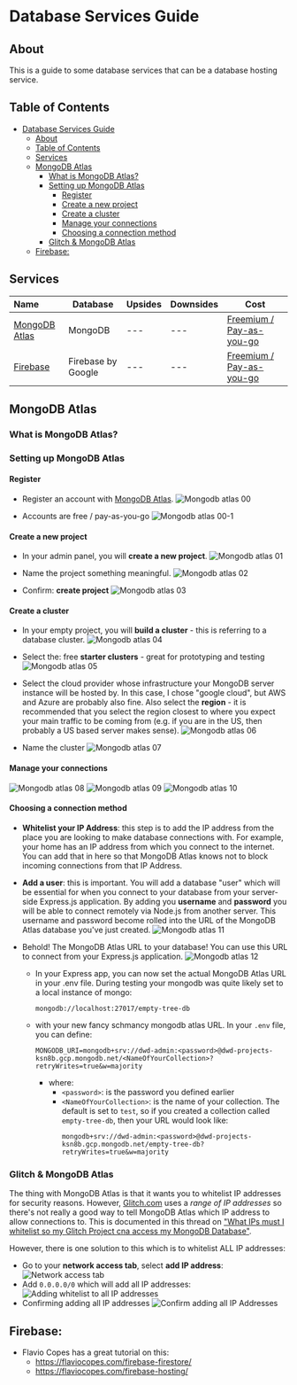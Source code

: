 # Database Services Guide

## About

This is a guide to some database services that can be a database hosting service. 

## Table of Contents

- [Database Services Guide](#database-services-guide)
  - [About](#about)
  - [Table of Contents](#table-of-contents)
  - [Services](#services)
  - [MongoDB Atlas](#mongodb-atlas)
    - [What is MongoDB Atlas?](#what-is-mongodb-atlas)
    - [Setting up MongoDB Atlas](#setting-up-mongodb-atlas)
      - [Register](#register)
      - [Create a new project](#create-a-new-project)
      - [Create a cluster](#create-a-cluster)
      - [Manage your connections](#manage-your-connections)
      - [Choosing a connection method](#choosing-a-connection-method)
    - [Glitch & MongoDB Atlas](#glitch--mongodb-atlas)
  - [Firebase:](#firebase)

## Services

| Name | Database |  Upsides | Downsides | Cost | 
| :--- | --- |  --- | --- | --- | 
| [MongoDB Atlas](https://www.mongodb.com/cloud/atlas) | MongoDB |  --- | --- | [Freemium / Pay-as-you-go](https://www.mongodb.com/cloud/atlas/pricing) | 
| [Firebase](https://firebase.google.com/) | Firebase by Google |  --- | --- | [Freemium / Pay-as-you-go](https://firebase.google.com/pricing) | 


## MongoDB Atlas

### What is MongoDB Atlas?

### Setting up MongoDB Atlas

#### Register

* Register an account with [MongoDB Atlas](https://www.mongodb.com/download-center).
  ![Mongodb atlas 00](../assets/mongodb-atlas/mongodb-atlas-00.png)

* Accounts are free / pay-as-you-go
  ![Mongodb atlas 00-1](../assets/mongodb-atlas/mongodb-atlas-00-1.png)

#### Create a new project

* In your admin panel, you will **create a new project**.
  ![Mongodb atlas 01](../assets/mongodb-atlas/mongodb-atlas-01.png)

* Name the project something meaningful.
  ![Mongodb atlas 02](../assets/mongodb-atlas/mongodb-atlas-02.png)

* Confirm: **create project**
  ![Mongodb atlas 03](../assets/mongodb-atlas/mongodb-atlas-03.png)

#### Create a cluster

* In your empty project, you will **build a cluster** - this is referring to a database cluster.
  ![Mongodb atlas 04](../assets/mongodb-atlas/mongodb-atlas-04.png)

* Select the: free **starter clusters** - great for prototyping and testing
  ![Mongodb atlas 05](../assets/mongodb-atlas/mongodb-atlas-05.png)

* Select the cloud provider whose infrastructure your MongoDB server instance will be hosted by. In this case, I chose "google cloud", but AWS and Azure are probably also fine. Also select the **region** - it is recommended that you select the region closest to where you expect your main traffic to be coming from (e.g. if you are in the US, then probably a US based server makes sense).
  ![Mongodb atlas 06](../assets/mongodb-atlas/mongodb-atlas-06.png)

* Name the cluster
  ![Mongodb atlas 07](../assets/mongodb-atlas/mongodb-atlas-07.png)

#### Manage your connections
![Mongodb atlas 08](../assets/mongodb-atlas/mongodb-atlas-08.png)
![Mongodb atlas 09](../assets/mongodb-atlas/mongodb-atlas-09.png)
![Mongodb atlas 10](../assets/mongodb-atlas/mongodb-atlas-10.png)

#### Choosing a connection method

* **Whitelist your IP Address**: this step is to add the IP address from the place you are looking to make database connections with. For example, your home has an IP address from which you connect to the internet. You can add that in here so that MongoDB Atlas knows not to block incoming connections from that IP Address.
* **Add a user**: this is important. You will add a database "user" which will be essential for when you connect to your database from your server-side Express.js application. By adding you **username** and **password** you will be able to connect remotely via Node.js from another server. This username and password become rolled into the URL of the MongoDB Atlas database you've just created.
  ![Mongodb atlas 11](../assets/mongodb-atlas/mongodb-atlas-11.png)

* Behold! The MongoDB Atlas URL to your database! You can use this URL to connect from your Express.js application.
  ![Mongodb atlas 12](../assets/mongodb-atlas/mongodb-atlas-12.png)

  * In your Express app, you can now set the actual MongoDB Atlas URL in your .env file. During testing your mongodb was quite likely set to a local instance of mongo:
    ```
    mongodb://localhost:27017/empty-tree-db
    ```
  * with your new fancy schmancy mongodb atlas URL. In your `.env` file, you can define:
    ```
    MONGODB_URI=mongodb+srv://dwd-admin:<password>@dwd-projects-ksn8b.gcp.mongodb.net/<NameOfYourCollection>?retryWrites=true&w=majority
    ```
    * where:
      * `<password>`: is the password you defined earlier
      * `<NameOfYourCollection>`: is the name of your collection. The default is set to `test`, so if you created a collection called `empty-tree-db`, then your URL would look like: 
        ```
        mongodb+srv://dwd-admin:<password>@dwd-projects-ksn8b.gcp.mongodb.net/empty-tree-db?retryWrites=true&w=majority
        ```

### Glitch & MongoDB Atlas

The thing with MongoDB Atlas is that it wants you to whitelist IP addresses for security reasons. However, [Glitch.com]() uses a *range of IP addresses* so there's not really a good way to tell MongoDB Atlas which IP address to allow connections to. This is documented in this thread on ["What IPs must I whitelist so my Glitch Project cna access my MongoDB Database"](https://support.glitch.com/t/what-ips-must-i-whitelist-so-my-glitch-project-can-access-my-mongodb-database/7617/8). 

However, there is one solution to this which is to whitelist ALL IP addresses:

* Go to your **network access tab**, select **add IP address**:
  ![Network access tab](../assets/mongodb-atlas/mongodb-atlas-13.png)
* Add `0.0.0.0/0` which will add all IP addresses:
  ![Adding whitelist to all IP addresses](../assets/mongodb-atlas/mongodb-atlas-14.png)
* Confirming adding all IP addresses
  ![Confirm adding all IP Addresses](../assets/mongodb-atlas/mongodb-atlas-15.png)




## Firebase:
* Flavio Copes has a great tutorial on this:
  * https://flaviocopes.com/firebase-firestore/
  * https://flaviocopes.com/firebase-hosting/

